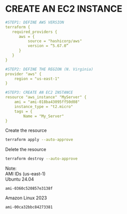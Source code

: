 # CREATE AN EC2 INSTANCE

```yaml
#STEP1: DEFINE AWS VERSION
terraform {
   required_providers {
      aws = {
          source = "hashicorp/aws"
          version = “5.67.0”
      }
   }
}

#STEP2: DEFINE THE REGION (N. Virginia)
provider "aws" {
    region = "us-east-1"
}

#STEP3: CREATE AN EC2 INSTANCE
resource "aws_instance" "MyServer" {
    ami = "ami-018ba43095ff50d08"
    instance_type = "t2.micro"
    tags = {
        Name = "My_Server"
}
```
Create the resource
```sh
terraform apply --auto-approve
```

Delete the resource
```sh
terraform destroy --auto-approve
```

Note: <br>
AMI IDs (us-east-1) <br>
Ubuntu 24.04
```
ami-0360c520857e3138f
```
Amazon Linux 2023
```
ami-00ca32bbc84273381
```

